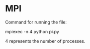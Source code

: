 # MPI

Command for running the file:
 
 mpiexec -n 4 python pi.py

4 represents the number of processes. 

